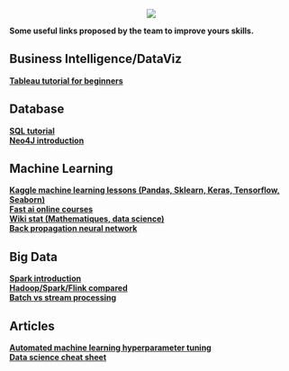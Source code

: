 <p align="center"><img src="https://res.cloudinary.com/hrscywv4p/image/upload/c_limit,fl_lossy,h_300,w_300,f_auto,q_auto/v1/70958/mrepwglrmfl0pzrv4onb_ajepll.png"/></p>

<strong>Some useful links proposed by the team to improve yours skills.<strong>

<h2>Business Intelligence/DataViz</h2>
<a href="https://www.udemy.com/tableau-tutorial-for-beginners">Tableau tutorial for beginners</a><br/>

<h2>Database</h2>
<a href="https://openclassrooms.com/fr/courses/4449026-initiez-vous-a-lalgebre-relationnelle-avec-le-langage-sql">SQL tutorial</a><br>
<a href="https://neo4j.com/graphacademy/online-training/introduction-to-neo4j/part-0/">Neo4J introduction</a><br/>

<h2>Machine Learning</h2>
<a href="https://www.kaggle.com/learn/overview">Kaggle machine learning lessons (Pandas, Sklearn, Keras, Tensorflow, Seaborn)</a><br/>
<a href="https://www.fast.ai/">Fast ai online courses</a><br/>
<a href="http://wikistat.fr/">Wiki stat (Mathematiques, data science)</a><br/>
<a href="https://google-developers.appspot.com/machine-learning/crash-course/backprop-scroll/">Back propagation neural network</a><br/>

<h2>Big Data</h2>
<a href="https://www.tutorialspoint.com/apache_spark/apache_spark_introduction.htm">Spark introduction</a><br/>
<a href="https://www.digitalocean.com/community/tutorials/hadoop-storm-samza-spark-and-flink-big-data-frameworks-compared">Hadoop/Spark/Flink compared</a><br/>
<a href="https://medium.com/@gowthamy/big-data-battle-batch-processing-vs-stream-processing-5d94600d8103">Batch vs stream processing</a><br/>

<h2>Articles</h2>
<a href="https://towardsdatascience.com/automated-machine-learning-hyperparameter-tuning-in-python-dfda59b72f8a">Automated machine learning hyperparameter tuning</a><br/>
<a href="https://github.com/abhat222/Data-Science--Cheat-Sheet?fbclid=IwAR3L5vD2B1vPn0JhiZzHX7RJDvbAA-8lBfbWbl7rg4X_1xOGlUk-5nSwKi0">Data science cheat sheet</a><br/>
